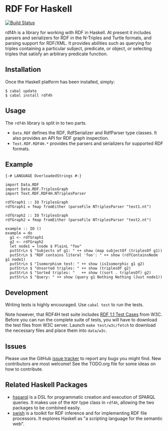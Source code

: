 RDF For Haskell
=====

[![Build Status](https://travis-ci.org/robstewart57/rdf4h.png)](https://travis-ci.org/robstewart57/rdf4h)

rdf4h is a library for working with RDF in Haskell. At present it
  includes parsers and serializers for RDF in the N-Triples and
  Turtle formats, and parsing support for RDF/XML. It provides abilities such
  as querying for triples containing a particular subject, predicate,
  or object, or selecting triples that satisfy an arbitrary predicate
  function.

Installation
------------

Once the Haskell platform has been installed, simply:

    $ cabal update
    $ cabal install rdf4h


Usage
---

The `rdf4h` library is split in to two parts.

* `Data.RDF` defines the RDF, RdfSerializer and RdfParser
  type classes. It also provides an API for RDF graph inspection.
* `Text.RDF.RDF4H.*` provides the parsers and serializers for
  supported RDF formats.

Example
-------

    {-# LANGUAGE OverloadedStrings #-}

    import Data.RDF
    import Data.RDF.TriplesGraph
    import Text.RDF.RDF4H.NTriplesParser

    rdfGraph1 :: IO TriplesGraph
    rdfGraph1 = fmap fromEither (parseFile NTriplesParser "test1.nt")

    rdfGraph2 :: IO TriplesGraph
    rdfGraph2 = fmap fromEither (parseFile NTriplesParser "test2.nt")

    example :: IO ()
    example = do
      g1 <- rdfGraph1
      g2 <- rdfGraph2
      let node1 = lnode $ PlainL "foo"
      putStrLn $ "Subjects of g1: " ++ show (map subjectOf (triplesOf g1))
      putStrLn $ "RDF contains literal 'foo': " ++ show (rdfContainsNode g1 node1)
      putStrLn $ "Isomorphism test: " ++ show (isIsomorphic g1 g2)
      putStrLn $ "Unsorted triples: " ++ show (triplesOf g2)
      putStrLn $ "Sorted triples: "   ++ show ((sort . triplesOf) g2)
      putStrLn $ "Query: " ++ show (query g1 Nothing Nothing (Just node1))


Development
-----------

Writing tests is highly encouraged. Use `cabal test` to run the tests.

Note however, that RDF4H test suite includes
[RDF 1.1 Test Cases](http://www.w3.org/TR/rdf11-testcases/) from W3C.
Before you can run the complete suite of tests,
you will have to download the test files from W3C server.
Launch `make test/w3c/fetch` to download the necessary files
and place them into `data/w3c`.


Issues
------

Please use the GitHub [issue
tracker](https://github.com/robstewart57/rdf4h/issues) to report any
bugs you might find. New contributors are most welcome! See the
TODO.org file for some ideas on how to contribute.


Related Haskell Packages
----------------

* [hsparql](http://hackage.haskell.org/package/hsparql/) is a DSL for
  programmatic creation and execution of SPARQL queries. It makes use
  of the `RDF` type class in `rdf4h`, allowing the two packages to be
  combined easily.
* [swish](http://hackage.haskell.org/package/swish) is a toolkit for
  RDF inference and for implementing RDF file processors. It explores
  Haskell as "a scripting language for the semantic web".
